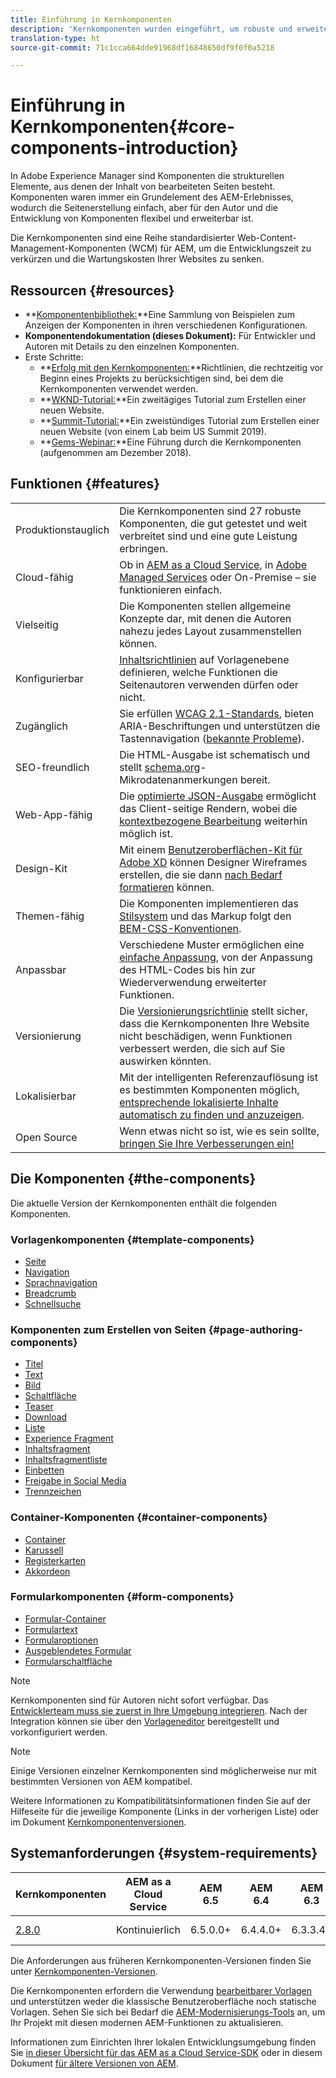 ```yaml
---
title: Einführung in Kernkomponenten
description: 'Kernkomponenten wurden eingeführt, um robuste und erweiterbare Basiskomponenten bereitzustellen, die auf aktueller Technologie und Best Practices basieren. '
translation-type: ht
source-git-commit: 71c1cca664dde91968df16848650df9f0f0a5218

---
```



# Einführung in Kernkomponenten{#core-components-introduction}

In Adobe Experience Manager sind Komponenten die strukturellen Elemente, aus denen der Inhalt von bearbeiteten Seiten besteht. Komponenten waren immer ein Grundelement des AEM-Erlebnisses, wodurch die Seitenerstellung einfach, aber für den Autor und die Entwicklung von Komponenten flexibel und erweiterbar ist.

Die Kernkomponenten sind eine Reihe standardisierter Web-Content-Management-Komponenten (WCM) für AEM, um die Entwicklungszeit zu verkürzen und die Wartungskosten Ihrer Websites zu senken.

## Ressourcen {#resources}

* **[Komponentenbibliothek:](https://www.adobe.com/go/aem_cmp_library_de)**Eine Sammlung von Beispielen zum Anzeigen der Komponenten in ihren verschiedenen Konfigurationen.
* **Komponentendokumentation (dieses Dokument):** Für Entwickler und Autoren mit Details zu den einzelnen Komponenten.
* Erste Schritte:
   * **[Erfolg mit den Kernkomponenten:](/help/developing/success.md)**Richtlinien, die rechtzeitig vor Beginn eines Projekts zu berücksichtigen sind, bei dem die Kernkomponenten verwendet werden.
   * **[WKND-Tutorial:](https://docs.adobe.com/content/help/en/experience-manager-learn/getting-started-wknd-tutorial-develop/overview.html)**Ein zweitägiges Tutorial zum Erstellen einer neuen Website.
   * **[Summit-Tutorial:](https://expleague.azureedge.net/labs/L767/index.html)**Ein zweistündiges Tutorial zum Erstellen einer neuen Website (von einem Lab beim US Summit 2019).
   * **[Gems-Webinar:](https://helpx.adobe.com/de/experience-manager/kt/eseminars/gems/AEM-Core-Components.html)**Eine Führung durch die Kernkomponenten (aufgenommen am Dezember 2018).

## Funktionen {#features}

|||
|--|---|
|Produktionstauglich| Die Kernkomponenten sind 27 robuste Komponenten, die gut getestet und weit verbreitet sind und eine gute Leistung erbringen.|
|Cloud-fähig| Ob in [AEM as a Cloud Service](https://docs.adobe.com/content/help/de-DE/experience-manager-cloud-service/landing/home.translate.html), in [Adobe Managed Services](https://github.com/adobe/aem-project-archetype/tree/master/src/main/archetype/dispatcher.ams) oder On-Premise – sie funktionieren einfach.|
|Vielseitig| Die Komponenten stellen allgemeine Konzepte dar, mit denen die Autoren nahezu jedes Layout zusammenstellen können.|
|Konfigurierbar| [Inhaltsrichtlinien](https://docs.adobe.com/content/help/de-DE/experience-manager-65/developing/platform/templates/page-templates-editable.html#content-policies) auf Vorlagenebene definieren, welche Funktionen die Seitenautoren verwenden dürfen oder nicht.|
|Zugänglich| Sie erfüllen [WCAG 2.1-Standards](https://www.w3.org/TR/WCAG21/), bieten ARIA-Beschriftungen und unterstützen die Tastennavigation ([bekannte Probleme](https://github.com/adobe/aem-core-wcm-components/issues?utf8=✓&amp;q=is%3Aissue+is%3Aopen+accessibility+in%3Atitle)).|
|SEO-freundlich| Die HTML-Ausgabe ist schematisch und stellt [schema.org](https://schema.org)-Mikrodatenanmerkungen bereit.|
|Web-App-fähig| Die [optimierte JSON-Ausgabe](https://docs.adobe.com/content/help/en/experience-manager-learn/foundation/development/develop-sling-model-exporter.html) ermöglicht das Client-seitige Rendern, wobei die [kontextbezogene Bearbeitung](https://docs.adobe.com/content/help/en/experience-manager-learn/sites/spa-editor/spa-editor-framework-feature-video-use.html) weiterhin möglich ist.|
|Design-Kit| Mit einem [Benutzeroberflächen-Kit für Adobe XD](https://docs.adobe.com/content/help/en/experience-manager-learn/getting-started-wknd-tutorial-develop/assets/overview/AEM_UI-kit_Wireframe.xd) können Designer Wireframes erstellen, die sie dann [nach Bedarf formatieren](https://docs.adobe.com/content/help/en/experience-manager-learn/getting-started-wknd-tutorial-develop/assets/overview/AEM_UI-kit_WKND.xd) können.|
|Themen-fähig| Die Komponenten implementieren das [Stilsystem](https://docs.adobe.com/content/help/de-DE/experience-manager-65/developing/components/style-system.html) und das Markup folgt den [BEM-CSS-Konventionen](http://getbem.com/).|
|Anpassbar| Verschiedene Muster ermöglichen eine [einfache Anpassung](developing/customizing.md), von der Anpassung des HTML-Codes bis hin zur Wiederverwendung erweiterter Funktionen.|
|Versionierung| Die [Versionierungsrichtlinie](https://github.com/adobe/aem-core-wcm-components/wiki/Versioning-policies) stellt sicher, dass die Kernkomponenten Ihre Website nicht beschädigen, wenn Funktionen verbessert werden, die sich auf Sie auswirken könnten.|
|Lokalisierbar| Mit der intelligenten Referenzauflösung ist es bestimmten Komponenten möglich, [entsprechende lokalisierte Inhalte automatisch zu finden und anzuzeigen](get-started/localization.md).|
|Open Source| Wenn etwas nicht so ist, wie es sein sollte, [bringen Sie Ihre Verbesserungen ein!](https://github.com/adobe/aem-core-wcm-components/blob/master/CONTRIBUTING.md)|

## Die Komponenten {#the-components}

Die aktuelle Version der Kernkomponenten enthält die folgenden Komponenten.

### Vorlagenkomponenten {#template-components}

* [Seite](components/page.md)
* [Navigation](components/navigation.md)
* [Sprachnavigation](components/language-navigation.md)
* [Breadcrumb](components/breadcrumb.md)
* [Schnellsuche](components/quick-search.md)

### Komponenten zum Erstellen von Seiten {#page-authoring-components}

* [Titel](components/title.md)
* [Text](components/text.md)
* [Bild](components/image.md)
* [Schaltfläche](components/button.md)
* [Teaser](components/teaser.md)
* [Download](components/download.md)
* [Liste](components/list.md)
* [Experience Fragment](components/experience-fragment.md)
* [Inhaltsfragment](components/content-fragment-component.md)
* [Inhaltsfragmentliste](components/content-fragment-list.md)
* [Einbetten](components/embed.md)
* [Freigabe in Social Media](components/sharing.md)
* [Trennzeichen](components/separator.md)

### Container-Komponenten {#container-components}

* [Container](components/container.md)
* [Karussell](components/carousel.md)
* [Registerkarten](components/tabs.md)
* [Akkordeon](components/accordion.md)

### Formularkomponenten {#form-components}

* [Formular-Container](components/forms/form-container.md)
* [Formulartext](components/forms/form-text.md)
* [Formularoptionen](components/forms/form-options.md)
* [Ausgeblendetes Formular](components/forms/form-hidden.md)
* [Formularschaltfläche](components/forms/form-button.md)

>[!NOTE]
>
>Kernkomponenten sind für Autoren nicht sofort verfügbar. Das [Entwicklerteam muss sie zuerst in Ihre Umgebung integrieren](get-started/using.md). Nach der Integration können sie über den [Vorlageneditor](https://docs.adobe.com/content/help/de-DE/experience-manager-cloud-service/sites/authoring/features/templates.translate.html) bereitgestellt und vorkonfiguriert werden.

>[!NOTE]
>
>Einige Versionen einzelner Kernkomponenten sind möglicherweise nur mit bestimmten Versionen von AEM kompatibel.
>
>Weitere Informationen zu Kompatibilitätsinformationen finden Sie auf der Hilfeseite für die jeweilige Komponente (Links in der vorherigen Liste) oder im Dokument [Kernkomponentenversionen](versions.md).

## Systemanforderungen {#system-requirements}

| Kernkomponenten | AEM as a Cloud Service | AEM 6.5 | AEM 6.4 | AEM 6.3 | Java SE | Maven |
---------|---------|---------|---------|---------|---------|---------
| [2.8.0](https://github.com/adobe/aem-core-wcm-components/releases/tag/core.wcm.components.reactor-2.8.0) | Kontinuierlich | 6.5.0.0+ | 6.4.4.0+ | 6.3.3.4+ | 8, 11 | 3.3.9+ |

Die Anforderungen aus früheren Kernkomponenten-Versionen finden Sie unter [Kernkomponenten-Versionen](versions.md).

Die Kernkomponenten erfordern die Verwendung [bearbeitbarer Vorlagen](https://docs.adobe.com/content/help/en/experience-manager-learn/sites/page-authoring/template-editor-feature-video-use.html) und unterstützen weder die klassische Benutzeroberfläche noch statische Vorlagen. Sehen Sie sich bei Bedarf die [AEM-Modernisierungs-Tools](https://opensource.adobe.com/aem-modernize-tools/pages/tools.html) an, um Ihr Projekt mit diesen modernen AEM-Funktionen zu aktualisieren.

Informationen zum Einrichten Ihrer lokalen Entwicklungsumgebung finden Sie [in dieser Übersicht für das AEM as a Cloud Service-SDK](https://docs.adobe.com/content/help/en/experience-manager-learn/cloud-service/local-development-environment-set-up/overview.html) oder in diesem Dokument [für ältere Versionen von AEM](https://docs.adobe.com/content/help/en/experience-manager-learn/foundation/development/set-up-a-local-aem-development-environment.html).
